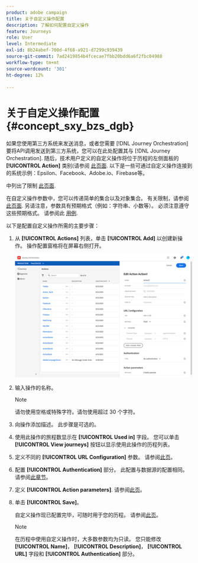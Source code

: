 ```yaml
---
product: adobe campaign
title: 关于自定义操作配置
description: 了解如何配置自定义操作
feature: Journeys
role: User
level: Intermediate
exl-id: 8b24abef-700d-4f68-a921-d7299c939439
source-git-commit: 7ad2419854b4fcecae7fbb20bdd6a6f2fbc04988
workflow-type: tm+mt
source-wordcount: '301'
ht-degree: 12%

---
```


# 关于自定义操作配置 {#concept_sxy_bzs_dgb}

如果您使用第三方系统来发送消息，或者您需要 [!DNL Journey Orchestration] 要将API调用发送到第三方系统，您可以在此处配置其与 [!DNL Journey Orchestration]. 随后，技术用户定义的自定义操作将位于历程的左侧面板的 **[!UICONTROL Action]** 类别(请参阅 [此页面](../building-journeys/about-action-activities.md). 以下是一些可通过自定义操作连接到的系统示例：Epsilon、Facebook、Adobe.io、Firebase等。

中列出了限制 [此页面](../about/limitations.md).

在自定义操作参数中，您可以传递简单的集合以及对象集合。 有关限制，请参阅 [此页面](../usecase/collections.md#limitations). 另请注意，参数具有预期格式（例如：字符串、小数等）。 必须注意遵守这些预期格式。 请参阅此 [用例](../usecase/collections.md).

以下是配置自定义操作所需的主要步骤：

1. 从 **[!UICONTROL Actions]** 列表，单击 **[!UICONTROL Add]** 以创建新操作。 操作配置窗格将在屏幕右侧打开。

   ![](../assets/custom2.png)

1. 输入操作的名称。

   >[!NOTE]
   >
   >请勿使用空格或特殊字符。请勿使用超过 30 个字符。

1. 向操作添加描述。 此步骤是可选的。
1. 使用此操作的旅程数显示在 **[!UICONTROL Used in]** 字段。 您可以单击 **[!UICONTROL View journeys]** 按钮以显示使用此操作的历程列表。
1. 定义不同的 **[!UICONTROL URL Configuration]** 参数。 请参阅[此页](../action/url-configuration.md)。
1. 配置 **[!UICONTROL Authentication]** 部分。 此配置与数据源的配置相同。  请参阅[此章节](../datasource/external-data-sources.md#section_wjp_nl5_nhb)。
1. 定义 **[!UICONTROL Action parameters]**. 请参阅[此页](../action/defining-the-message-parameters.md)。
1. 单击 **[!UICONTROL Save]**。

   自定义操作现已配置完毕，可随时用于您的历程。 请参阅[此页](../building-journeys/about-action-activities.md)。

   >[!NOTE]
   >
   >在历程中使用自定义操作时，大多数参数均为只读。 您只能修改 **[!UICONTROL Name]**， **[!UICONTROL Description]**， **[!UICONTROL URL]** 字段和 **[!UICONTROL Authentication]** 部分。
